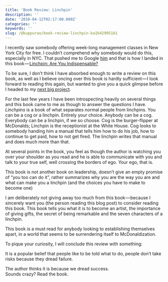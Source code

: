 ```yaml
---
title: 'Book Review: Linchpin'
description: ''
date: '2010-04-12T02:17:00.000Z'
categories: ''
keywords: ''
slug: /@kuppurao/book-review-linchpin-ba1b429051b1
---
```


I recently saw somebody offering week-long management classes in New York City for free. I couldn’t comprehend why somebody would do this, especially in NYC. That pushed me to Google [him](http://sethgodin.typepad.com/) and that is how I landed in this book — [Linchpin: Are You Indispensable?](http://www.amazon.com/Linchpin-Are-You-Indispensable/dp/0749953357?ie=UTF8&tag=shakti-20&link_code=btl&camp=213689&creative=392969)

To be sure, I don’t think I have absorbed enough to write a review on this book, as well as I believe oncing over this book is hardly sufficient — I look forward to reading this again, but wanted to give you a quick glimpse before I headed to my [next big project](http://www.amazon.com/India-After-Gandhi-History-Democracy/dp/0060958588?ie=UTF8&tag=shakti-20&link_code=btl&camp=213689&creative=392969).

For the last few years I have been introspecting heavily on several things and this book came to me as though to answer the questions I have. _Linchpins_ is a book of what separates normal people from linchpins. You can be a cog or a linchpin. Entirely your choice. Anybody can be a cog. Everybody can be a linchpin, if we so choose. Cog is the burger-flipper at McDonalds; Linchpin is the receptionist at the White House. Cog looks to somebody handing him a manual that tells him how to do his job, how to continue to get paid, how to not get fired. The linchpin writes that manual and does much more than that.

At several points in the book, you feel as though the author is watching you over your shoulder as you read and he is able to communicate with you and talk to your true self, well crossing the borders of ego. Your ego, that is.

This book is not another book on leadership, doesn’t give an empty promise of “you too can do it”, rather summarizes why you are the way you are and what can make you a linchpin (and the choices you have to make to become one)

I am deliberately not giving away too much from this book — because I sincerely want you (the person reading this blog post) to consider reading this book. This book tells you what it is to become an artist, the importance of giving gifts, the secret of being remarkable and the seven characters of a linchpin.

This book is a must read for anybody looking to establishing themselves apart, in a world that seems to be surrendering itself to McDonaldization.  
  
To pique your curiosity, I will conclude this review with something:  
  
It is a popular belief that people like to be told what to do, people don’t take risks because they dread failure.

The author thinks it is because we dread success.  
Sounds crazy? Read the book.